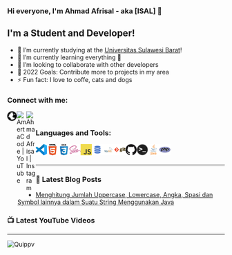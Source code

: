### Hi everyone, I'm Ahmad Afrisal - aka [ISAL] 👋

## I'm a Student and Developer!

- 🔭 I’m currently studying at the [Universitas Sulawesi Barat](https://unsulbar.ac.id/ "UNSULBAR")!
- 🌱 I’m currently learning everything 🤣
- 👯 I’m looking to collaborate with other developers
- 🥅 2022 Goals: Contribute more to projects in my area
- ⚡ Fun fact: I love to coffe, cats and dogs

### Connect with me:

[<img align="left" alt="Make With ISAL" width="22px" src="https://raw.githubusercontent.com/iconic/open-iconic/master/svg/globe.svg" />](https://www.ahmad-afrisal.com "Make With ISAL")
[<img align="left" alt="AmertaCode | YouTube" width="22px" src="https://cdn.jsdelivr.net/npm/simple-icons@v3/icons/youtube.svg" />](https://www.youtube.com/channel/UCfcKDXnLy8UGIMk96i_rjUg?view_as=subscriber "AmertaCode")
[<img align="left" alt="Ahmad Afrisal | Instagram" width="22px" src="https://cdn.jsdelivr.net/npm/simple-icons@v3/icons/instagram.svg" />](https://www.instagram.com/ahmad_afrisal "@ahmad_afrisal")

<br />

### Languages and Tools:

<img align="left" alt="Visual Studio Code" width="26px" src="https://raw.githubusercontent.com/github/explore/80688e429a7d4ef2fca1e82350fe8e3517d3494d/topics/visual-studio-code/visual-studio-code.png" /><img align="left" alt="html5" width="26px" src="https://raw.githubusercontent.com/github/explore/80688e429a7d4ef2fca1e82350fe8e3517d3494d/topics/html/html.png" /><img align="left" alt="css3" width="26px" src="https://raw.githubusercontent.com/github/explore/80688e429a7d4ef2fca1e82350fe8e3517d3494d/topics/css/css.png" /><img align="left" alt="sass" width="26px" src="https://raw.githubusercontent.com/github/explore/80688e429a7d4ef2fca1e82350fe8e3517d3494d/topics/sass/sass.png" /><img align="left" alt="javascript" width="26px" src="https://raw.githubusercontent.com/github/explore/80688e429a7d4ef2fca1e82350fe8e3517d3494d/topics/javascript/javascript.png" /><img align="left" alt="sql" width="26px" src="https://raw.githubusercontent.com/github/explore/80688e429a7d4ef2fca1e82350fe8e3517d3494d/topics/sql/sql.png" /><img align="left" alt="mysql" width="26px" src="https://raw.githubusercontent.com/github/explore/80688e429a7d4ef2fca1e82350fe8e3517d3494d/topics/mysql/mysql.png" /><img align="left" alt="git" width="26px" src="https://raw.githubusercontent.com/github/explore/80688e429a7d4ef2fca1e82350fe8e3517d3494d/topics/git/git.png" /><img align="left" alt="github" width="26px" src="https://raw.githubusercontent.com/github/explore/78df643247d429f6cc873026c0622819ad797942/topics/github/github.png" /><img align="left" alt="html5" width="26px" src="https://raw.githubusercontent.com/github/explore/80688e429a7d4ef2fca1e82350fe8e3517d3494d/topics/terminal/terminal.png" /><img align="left" alt="Java" width="26px" src="https://raw.githubusercontent.com/github/explore/80688e429a7d4ef2fca1e82350fe8e3517d3494d/topics/java/java.png" /><img align="left" alt="Java" width="26px" src="https://raw.githubusercontent.com/github/explore/80688e429a7d4ef2fca1e82350fe8e3517d3494d/topics/php/php.png" />

<br />
<br />

---

### 📕 Latest Blog Posts

<!-- MEDIUM:START -->

- [Menghitung Jumlah Uppercase, Lowercase, Angka, Spasi dan Symbol lainnya dalam Suatu String Menggunakan Java](https://successinformatika.blogspot.com/)

<!-- MEDIUM:END -->

### 📺 Latest YouTube Videos

<!-- YOUTUBE:START -->

<!-- YOUTUBE:END -->

---

<img align="left" alt="Quippv" src="https://github-readme-stats.vercel.app/api?username=ahmad-afrisal&show_icons=true&hide_border=true" />
